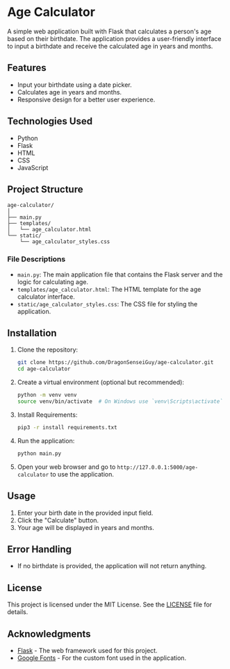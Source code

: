 # Age Calculator

A simple web application built with Flask that calculates a person's age based on their birthdate. The application provides a user-friendly interface to input a birthdate and receive the calculated age in years and months.

## Features

- Input your birthdate using a date picker.
- Calculates age in years and months.
- Responsive design for a better user experience.

## Technologies Used

- Python
- Flask
- HTML
- CSS
- JavaScript

## Project Structure

```
age-calculator/
│
├── main.py
├── templates/
│   └── age_calculator.html
└── static/
    └── age_calculator_styles.css
```

### File Descriptions

- `main.py`: The main application file that contains the Flask server and the logic for calculating age.
- `templates/age_calculator.html`: The HTML template for the age calculator interface.
- `static/age_calculator_styles.css`: The CSS file for styling the application.

## Installation

1. Clone the repository:

   ```bash
   git clone https://github.com/DragonSenseiGuy/age-calculator.git
   cd age-calculator
   ```

2. Create a virtual environment (optional but recommended):

   ```bash
   python -m venv venv
   source venv/bin/activate  # On Windows use `venv\Scripts\activate`
   ```

3. Install Requirements:

   ```bash
   pip3 -r install requirements.txt
   ```

4. Run the application:

   ```bash
   python main.py
   ```

5. Open your web browser and go to `http://127.0.0.1:5000/age-calculator` to use the application.

## Usage

1. Enter your birth date in the provided input field.
2. Click the "Calculate" button.
3. Your age will be displayed in years and months.

## Error Handling
- If no birthdate is provided, the application will not return anything.
## License

This project is licensed under the MIT License. See the [LICENSE](LICENSE) file for details.

## Acknowledgments

- [Flask](https://flask.palletsprojects.com/) - The web framework used for this project.
- [Google Fonts](https://fonts.google.com/) - For the custom font used in the application.